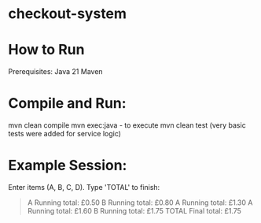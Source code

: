 # checkout-system

# How to Run
Prerequisites:
Java 21
Maven

# Compile and Run:

mvn clean compile
mvn exec:java - to execute
mvn clean test  (very basic tests  were added for service logic)


# Example Session:

Enter items (A, B, C, D). Type 'TOTAL' to finish:
> A
Running total: £0.50
> B
Running total: £0.80
> A
Running total: £1.30
> A
Running total: £1.60
> B
Running total: £1.75
> TOTAL
Final total: £1.75


